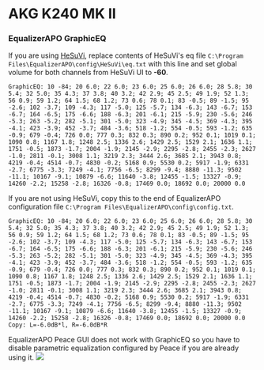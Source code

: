 # AKG K240 MK II
### EqualizerAPO GraphicEQ
If you are using [HeSuVi](https://sourceforge.net/projects/hesuvi/), replace contents of HeSuVi's eq file `C:\Program Files\EqualizerAPO\config\HeSuVi\eq.txt` with this line and set global volume for both channels from HeSuVi UI to **-60**.
```
GraphicEQ: 10 -84; 20 6.0; 22 6.0; 23 6.0; 25 6.0; 26 6.0; 28 5.8; 30 5.4; 32 5.0; 35 4.3; 37 3.8; 40 3.2; 42 2.9; 45 2.5; 49 1.9; 52 1.3; 56 0.9; 59 1.2; 64 1.5; 68 1.2; 73 0.6; 78 0.1; 83 -0.5; 89 -1.5; 95 -2.6; 102 -3.7; 109 -4.3; 117 -5.0; 125 -5.7; 134 -6.3; 143 -6.7; 153 -6.7; 164 -6.5; 175 -6.6; 188 -6.3; 201 -6.1; 215 -5.9; 230 -5.6; 246 -5.3; 263 -5.2; 282 -5.1; 301 -5.0; 323 -4.9; 345 -4.5; 369 -4.3; 395 -4.1; 423 -3.9; 452 -3.7; 484 -3.6; 518 -1.2; 554 -0.5; 593 -1.2; 635 -0.9; 679 -0.4; 726 0.0; 777 0.3; 832 0.3; 890 0.2; 952 0.1; 1019 0.1; 1090 0.8; 1167 1.8; 1248 2.5; 1336 2.6; 1429 2.5; 1529 2.1; 1636 1.1; 1751 -0.5; 1873 -1.7; 2004 -1.9; 2145 -2.9; 2295 -2.8; 2455 -2.3; 2627 -1.0; 2811 -0.1; 3008 1.1; 3219 2.3; 3444 2.6; 3685 2.1; 3943 0.8; 4219 -0.4; 4514 -0.7; 4830 -0.2; 5168 0.9; 5530 0.2; 5917 -1.9; 6331 -2.7; 6775 -3.3; 7249 -4.1; 7756 -6.5; 8299 -9.4; 8880 -11.3; 9502 -11.1; 10167 -9.1; 10879 -6.6; 11640 -3.8; 12455 -1.5; 13327 -0.9; 14260 -2.2; 15258 -2.8; 16326 -0.8; 17469 0.0; 18692 0.0; 20000 0.0
```
If you are not using HeSuVi, copy this to the end of EqualizerAPO configuration file `C:\Program Files\EqualizerAPO\config\config.txt`.
```
GraphicEQ: 10 -84; 20 6.0; 22 6.0; 23 6.0; 25 6.0; 26 6.0; 28 5.8; 30 5.4; 32 5.0; 35 4.3; 37 3.8; 40 3.2; 42 2.9; 45 2.5; 49 1.9; 52 1.3; 56 0.9; 59 1.2; 64 1.5; 68 1.2; 73 0.6; 78 0.1; 83 -0.5; 89 -1.5; 95 -2.6; 102 -3.7; 109 -4.3; 117 -5.0; 125 -5.7; 134 -6.3; 143 -6.7; 153 -6.7; 164 -6.5; 175 -6.6; 188 -6.3; 201 -6.1; 215 -5.9; 230 -5.6; 246 -5.3; 263 -5.2; 282 -5.1; 301 -5.0; 323 -4.9; 345 -4.5; 369 -4.3; 395 -4.1; 423 -3.9; 452 -3.7; 484 -3.6; 518 -1.2; 554 -0.5; 593 -1.2; 635 -0.9; 679 -0.4; 726 0.0; 777 0.3; 832 0.3; 890 0.2; 952 0.1; 1019 0.1; 1090 0.8; 1167 1.8; 1248 2.5; 1336 2.6; 1429 2.5; 1529 2.1; 1636 1.1; 1751 -0.5; 1873 -1.7; 2004 -1.9; 2145 -2.9; 2295 -2.8; 2455 -2.3; 2627 -1.0; 2811 -0.1; 3008 1.1; 3219 2.3; 3444 2.6; 3685 2.1; 3943 0.8; 4219 -0.4; 4514 -0.7; 4830 -0.2; 5168 0.9; 5530 0.2; 5917 -1.9; 6331 -2.7; 6775 -3.3; 7249 -4.1; 7756 -6.5; 8299 -9.4; 8880 -11.3; 9502 -11.1; 10167 -9.1; 10879 -6.6; 11640 -3.8; 12455 -1.5; 13327 -0.9; 14260 -2.2; 15258 -2.8; 16326 -0.8; 17469 0.0; 18692 0.0; 20000 0.0
Copy: L=-6.0dB*l, R=-6.0dB*R
```
EqualizerAPO Peace GUI does not work with GraphicEQ so you have to disable parametric equalization configured by Peace if you are already using it.
![](https://raw.githubusercontent.com/jaakkopasanen/AutoEq/master/results/Sonoma%20Model%20One/headphoncecom/onear/AKG%20K240%20MK%20II/AKG%20K240%20MK%20II.png)
